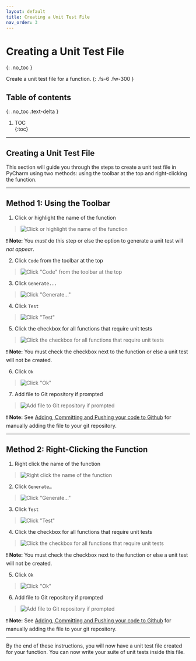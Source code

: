 ```yaml
---
layout: default
title: Creating a Unit Test File
nav_order: 3
---
```


# Creating a Unit Test File
{: .no_toc }

Create a unit test file for a function.
{: .fs-6 .fw-300 }

## Table of contents	
{: .no_toc .text-delta }	
1. TOC	
{:toc}

---

## Creating a Unit Test File
This section will guide you through the steps to create a unit test file in PyCharm using two methods: using the toolbar at the top and right-clicking the function.

---

## Method 1: Using the Toolbar
1. Click or highlight the name of the function
> ![Click or highlight the name of the function](../assets/images/task2-1-1.png)

❗ **Note:** You _must_ do this step or else the option to generate a unit test will _not appear_.

2. Click ```Code``` from the toolbar at the top
> ![Click "Code" from the toolbar at the top](../assets/images/task2-1-2.png)

3. Click ```Generate...```
> ![Click "Generate..."](../assets/images/task2-1-3.png)

4. Click ```Test```
> ![Click "Test"](../assets/images/task2-1-4.png)

5. Click the checkbox for all functions that require unit tests
> ![Click the checkbox for all functions that require unit tests](../assets/images/task2-1-5.png)

❗ **Note:** You must check the checkbox next to the function or else a unit test will not be created.

6. Click ```Ok```
> ![Click "Ok"](../assets/images/task2-1-6.png)

7. Add file to Git repository if prompted
> ![Add file to Git repository if prompted](../assets/images/task2-1-7.png)

❗ **Note:** See [Adding, Committing and Pushing your code to Github](https://dlee.ca/user-documentation/docs/task3/) for manually adding the file to your git repository.

---

## Method 2: Right-Clicking the Function
1. Right click the name of the function
> ![Right click the name of the function](../assets/images/task2-2-1.png)

2. Click ```Generate…```
> ![Click "Generate..."](../assets/images/task2-2-2.png)

3. Click ```Test```
> ![Click "Test"](../assets/images/task2-2-3.png)

4. Click the checkbox for all functions that require unit tests
> ![Click the checkbox for all functions that require unit tests](../assets/images/task2-2-4.png)

❗ **Note:** You must check the checkbox next to the function or else a unit test will not be created.

5. Click ```Ok```
> ![Click "Ok"](../assets/images/task2-2-5.png)

6. Add file to Git repository if prompted
> ![Add file to Git repository if prompted](../assets/images/task2-2-6.png)

❗ **Note:** See [Adding, Committing and Pushing your code to Github](https://dlee.ca/user-documentation/docs/task3/) for manually adding the file to your git repository.

---

By the end of these instructions, you will now have a unit test file created for your function. You can now write your suite of unit tests inside this file.
